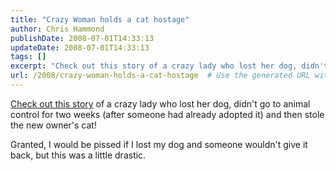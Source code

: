 ```yaml
---
title: "Crazy Woman holds a cat hostage"
author: Chris Hammond
publishDate: 2008-07-01T14:33:13
updateDate: 2008-07-01T14:33:13
tags: []
excerpt: "Check out this story of a crazy lady who lost her dog, didn't go to animal control for two weeks (after someone had already adopted it) and then stole the new owner's cat! Granted, I would be pissed if I lost my dog and someone wouldn't give it back, but this was a little drastic."
url: /2008/crazy-woman-holds-a-cat-hostage  # Use the generated URL with year
---
```

<p><a href="https://www.wpbf.com/news/16758597/detail.html">Check out this story</a> of a crazy lady who lost her dog, didn't go to animal control for two weeks (after someone had already adopted it) and then stole the new owner's cat!</p> <p>Granted, I would be pissed if I lost my dog and someone wouldn't give it back, but this was a little drastic.</p>
